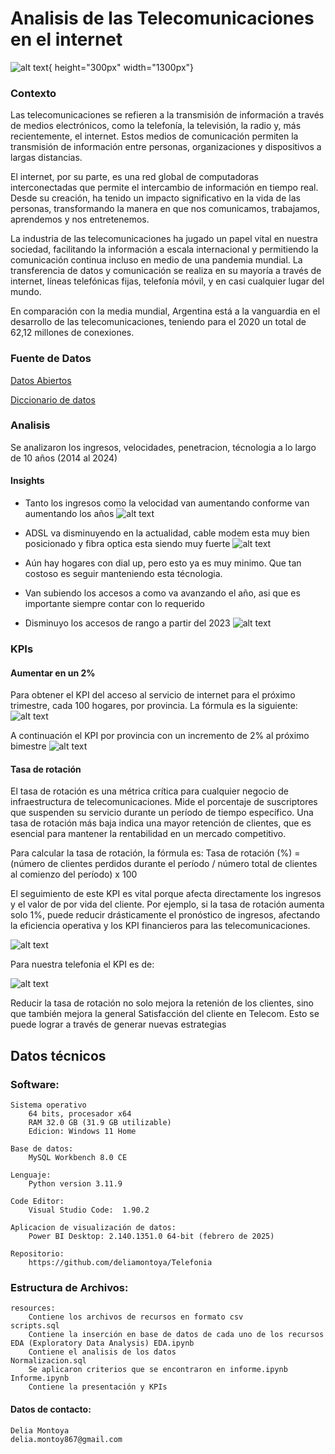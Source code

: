 
# Analisis de las Telecomunicaciones en el internet
![alt text](image-8.png){ height="300px" width="1300px"}



### Contexto
Las telecomunicaciones se refieren a la transmisión de información a través de medios electrónicos, como la telefonía, la televisión, la radio y, más recientemente, el internet. Estos medios de comunicación permiten la transmisión de información entre personas, organizaciones y dispositivos a largas distancias.

El internet, por su parte, es una red global de computadoras interconectadas que permite el intercambio de información en tiempo real. Desde su creación, ha tenido un impacto significativo en la vida de las personas, transformando la manera en que nos comunicamos, trabajamos, aprendemos y nos entretenemos.

La industria de las telecomunicaciones ha jugado un papel vital en nuestra sociedad, facilitando la información a escala internacional y permitiendo la comunicación continua incluso en medio de una pandemia mundial. La transferencia de datos y comunicación se realiza en su mayoría a través de internet, líneas telefónicas fijas, telefonía móvil, y en casi cualquier lugar del mundo.

En comparación con la media mundial, Argentina está a la vanguardia en el desarrollo de las telecomunicaciones, teniendo para el 2020 un total de 62,12 millones de conexiones.


### Fuente de Datos

[Datos Abiertos](https://indicadores.enacom.gob.ar/datos-abiertos)


[Diccionario de datos](https://docs.google.com/document/d/1BYW0vT_DNIjjKM9v4hNg5KmqjRNOc7OBB1jCXc80gnI/edit?tab=t.0#heading=h.hjukififf3ol)



### Analisis
Se analizaron los ingresos, velocidades, penetracion, técnologia a lo largo de 10 años (2014 al 2024)

#### Insights


- Tanto los ingresos como la velocidad van aumentando conforme van aumentando los años
![alt text](image-5.png)

- ADSL va disminuyendo en la actualidad, cable modem esta muy bien posicionado y fibra optica esta siendo muy fuerte
![alt text](image-6.png)

- Aún hay hogares con dial up, pero esto ya es muy minimo. Que tan costoso es seguir manteniendo esta técnologia.
- Van subiendo los accesos a como va avanzando el año, asi que es importante siempre contar con lo requerido


- Disminuyo los accesos de rango a partir del 2023
![alt text](image-7.png)


### KPIs

#### Aumentar en un 2% 
Para obtener el KPI del acceso al servicio de internet para el próximo trimestre, cada 100 hogares, por provincia. La fórmula es la siguiente:
        ![alt text](image-2.png)

A continuación el KPI por provincia con un incremento de 2% al próximo bimestre
![alt text](image-4.png)


#### Tasa de rotación
El tasa de rotación es una métrica crítica para cualquier negocio de infraestructura de telecomunicaciones. Mide el porcentaje de suscriptores que suspenden su servicio durante un período de tiempo específico. Una tasa de rotación más baja indica una mayor retención de clientes, que es esencial para mantener la rentabilidad en un mercado competitivo.

Para calcular la tasa de rotación, la fórmula es: 
Tasa de rotación (%) = (número de clientes perdidos durante el período / número total de clientes al comienzo del período) x 100

El seguimiento de este KPI es vital porque afecta directamente los ingresos y el valor de por vida del cliente. Por ejemplo, si la tasa de rotación aumenta solo 1%, puede reducir drásticamente el pronóstico de ingresos, afectando la eficiencia operativa y los KPI financieros para las telecomunicaciones.

 ![alt text](image-3.png)

Para nuestra telefonia el KPI es de:

![alt text](image-9.png)

Reducir la tasa de rotación no solo mejora la retenión de los clientes, sino que también mejora la general Satisfacción del cliente en Telecom. Esto se puede lograr a través de generar nuevas estrategias

## Datos técnicos

### Software:
    Sistema operativo 
        64 bits, procesador x64
        RAM 32.0 GB (31.9 GB utilizable)
        Edicion: Windows 11 Home

    Base de datos: 
        MySQL Workbench 8.0 CE

    Lenguaje:
        Python version 3.11.9

    Code Editor:
        Visual Studio Code:  1.90.2

    Aplicacion de visualización de datos:
        Power BI Desktop: 2.140.1351.0 64-bit (febrero de 2025)
    
    Repositorio:
        https://github.com/deliamontoya/Telefonia

### Estructura de Archivos:
    resources: 
        Contiene los archivos de recursos en formato csv
    scripts.sql 
        Contiene la inserción en base de datos de cada uno de los recursos
    EDA (Exploratory Data Analysis) EDA.ipynb 
        Contiene el analisis de los datos
    Normalizacion.sql 
        Se aplicaron criterios que se encontraron en informe.ipynb
    Informe.ipynb  
        Contiene la presentación y KPIs 
            

#### Datos de contacto:
    Delia Montoya
    delia.montoy867@gmail.com